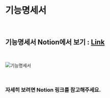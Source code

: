 # 기능명세서

<br>

## 기능명세서 Notion에서 보기 : [Link](https://western-tin-33b.notion.site/f58a5cef828d455ea33d6c351fcaf84d?v=79c7659073ea423cb6a25d902feb4011)

<br>

![기능명세서](https://user-images.githubusercontent.com/76838814/219303459-b34c7428-6e8e-4a05-8304-b71e5549e9e3.png)

<br>

### 자세히 보려면 Notion 링크를 참고해주세요.